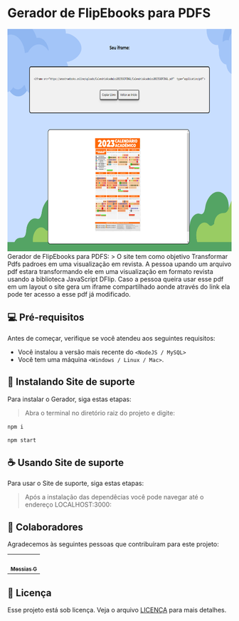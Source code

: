 # Gerador de FlipEbooks para PDFS


<img src="./iframeShot.png" alt="Exemplo imagem" width="800" height="500"> 
Gerador de FlipEbooks para PDFS:
> O site tem como objetivo Transformar Pdfs padroes em uma visualização em revista. A pessoa upando um arquivo pdf estara transformando ele em uma visualização em formato revista usando a biblioteca JavaScript DFlip. Caso a pessoa queira usar esse pdf em um layout o site gera um iframe compartilhado aonde através do link ela pode ter acesso a esse pdf já modificado. 

## 💻 Pré-requisitos

Antes de começar, verifique se você atendeu aos seguintes requisitos:

* Você instalou a versão mais recente do `<NodeJS / MySQL>`
* Você tem uma máquina `<Windows / Linux / Mac>`.
  
## 🚀 Instalando Site de suporte

Para instalar o Gerador, siga estas etapas:

> Abra o terminal no diretório raiz do projeto e digite:
```
npm i
```
```
npm start
```
 
## ☕ Usando Site de suporte

Para usar o Site de suporte, siga estas etapas:
>Após a instalação das dependêcias você pode navegar até o endereço LOCALHOST:3000:


## 🤝 Colaboradores

Agradecemos às seguintes pessoas que contribuíram para este projeto:

<table>
  <tr>
    <td align="center">
      <a href="https://github.com/Messiaslogia">
        <img src="./assets/img/perfil.jfif" width="100px;" alt=""/><br>
        <sub>
          <b>Messias G</b>
        </sub>
      </a>
    </td>
  </tr>
</table>

## 📝 Licença

Esse projeto está sob licença. Veja o arquivo [LICENÇA](LICENSE.md) para mais detalhes.
